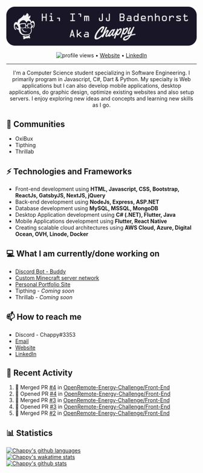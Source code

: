 [![Header](https://raw.githubusercontent.com/Chappy202/Chappy202/main/banner.png "Header")](https://chappy202.com/)

<p align="center">
  <img src="https://gpvc.arturio.dev/Chappy202" alt="profile views"> •  
  <a href="https://chappy202.com/">Website</a> •
  <a href="https://www.linkedin.com/in/jj-badenhorst/">LinkedIn</a>
</p>

---

<p align="center">
I'm a Computer Science student specializing in Software Engineering. I primarily program in Javascript, C#, Dart & Python. My specialty is Web applications but I can also develop mobile applications, desktop applications, do graphic design, optimize existing websites and also setup servers. I enjoy exploring new ideas and concepts and learning new skills as I go.</p>

## 👯 Communities
- OxiBux
- Tipthing
- Thrillab

## ⚡ Technologies and Frameworks
- Front-end development using **HTML, Javascript, CSS, Bootstrap, ReactJs, GatsbyJS, NextJS, jQuery**
- Back-end development using **NodeJs, Express, ASP.NET**
- Database development using **MySQL, MSSQL, MongoDB**
- Desktop Application development using **C# (.NET), Flutter, Java**
- Mobile Applications development using **Flutter, React Native**
- Creating scalable cloud architectures using **AWS Cloud, Azure, Digital Ocean, OVH, Linode, Docker**

## 💻 What I am currently/done working on
- [Discord Bot - Buddy](https://github.com/Chappy202/Buddy)
- [Custom Minecraft server network](https://minestack.club/)
- [Personal Portfolio Site](https://chappy202.com/)
- Tipthing - *Coming soon*
- Thrillab - *Coming soon*

## 📫 How to reach me
- Discord - Chappy#3353
- [Email](mailto:jj@chappy202.com)
- [Website](https://chappy202.com/)
- [LinkedIn](https://www.linkedin.com/in/jj-badenhorst/)

## 📜 Recent Activity
<!--START_SECTION:activity-->
1. 🎉 Merged PR [#4](https://github.com/OpenRemote-Energy-Challenge/Front-End/pull/4) in [OpenRemote-Energy-Challenge/Front-End](https://github.com/OpenRemote-Energy-Challenge/Front-End)
2. 💪 Opened PR [#4](https://github.com/OpenRemote-Energy-Challenge/Front-End/pull/4) in [OpenRemote-Energy-Challenge/Front-End](https://github.com/OpenRemote-Energy-Challenge/Front-End)
3. 🎉 Merged PR [#3](https://github.com/OpenRemote-Energy-Challenge/Front-End/pull/3) in [OpenRemote-Energy-Challenge/Front-End](https://github.com/OpenRemote-Energy-Challenge/Front-End)
4. 💪 Opened PR [#3](https://github.com/OpenRemote-Energy-Challenge/Front-End/pull/3) in [OpenRemote-Energy-Challenge/Front-End](https://github.com/OpenRemote-Energy-Challenge/Front-End)
5. 🎉 Merged PR [#2](https://github.com/OpenRemote-Energy-Challenge/Front-End/pull/2) in [OpenRemote-Energy-Challenge/Front-End](https://github.com/OpenRemote-Energy-Challenge/Front-End)
<!--END_SECTION:activity-->

## 📊 Statistics
[![Chappy's github languages](https://github-readme-stats.vercel.app/api/top-langs/?username=Chappy202&layout=compact&theme=dracula)](https://github.com/anuraghazra/github-readme-stats)<br />
[![Chappy's wakatime stats](https://github-readme-stats.vercel.app/api/wakatime?username=Chappy202&theme=dracula)](https://github.com/anuraghazra/github-readme-stats)<br />
[![Chappy's github stats](https://github-readme-stats.vercel.app/api?username=Chappy202&show_icons=true&theme=dracula)](https://github.com/anuraghazra/github-readme-stats)
